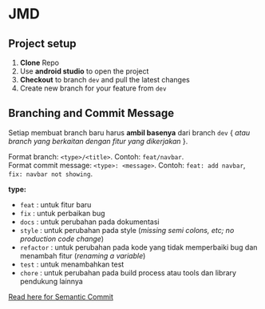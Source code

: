 # JMD

## Project setup
1. __Clone__ Repo
2. Use __android studio__ to open the project
3. __Checkout__ to branch `dev` and pull the latest changes
4. Create new branch for your feature from `dev`
## Branching and Commit Message
Setiap membuat branch baru harus __ambil basenya__ dari branch `dev` { _atau branch yang berkaitan dengan fitur yang dikerjakan_ }.

Format branch: `<type>/<title>`. Contoh: `feat/navbar`.\
Format commit message: `<type>: <message>`. Contoh: `feat: add navbar`, `fix: navbar not showing`.

__type:__
- `feat` : untuk fitur baru
- `fix` : untuk perbaikan bug
- `docs` : untuk perubahan pada dokumentasi
- `style` : untuk perubahan pada style (_missing semi colons, etc; no production code change_)
- `refactor` : untuk perubahan pada kode yang tidak memperbaiki bug dan menambah fitur (_renaming a variable_)
- `test` : untuk menambahkan test
- `chore` : untuk perubahan pada build process atau tools dan library pendukung lainnya

[Read here for Semantic Commit](https://nitayneeman.com/posts/understanding-semantic-commit-messages-using-git-and-angular/#perf)